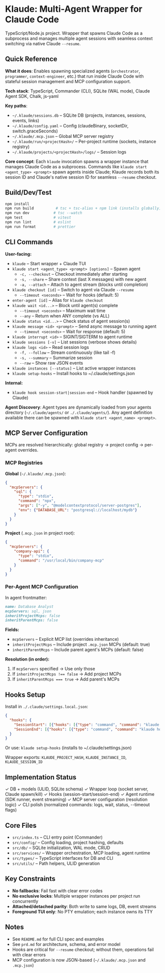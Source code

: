 # Klaude: Multi-Agent Wrapper for Claude Code

TypeScript/Node.js project. Wrapper that spawns Claude Code as a subprocess and manages multiple agent sessions with seamless context switching via native Claude `--resume`.

## Quick Reference

**What it does**: Enables spawning specialized agents (`orchestrator`, `programmer`, `context-engineer`, etc.) that run inside Claude Code with stateful session management and MCP configuration support.

**Tech stack**: TypeScript, Commander (CLI), SQLite (WAL mode), Claude Agent SDK, Chalk, js-yaml

**Key paths**:
- `~/.klaude/sessions.db` – SQLite DB (projects, instances, sessions, events, links)
- `~/.klaude/config.yaml` – Config (claudeBinary, socketDir, switch.graceSeconds)
- `~/.klaude/.mcp.json` – Global MCP server registry
- `~/.klaude/run/<projectHash>/` – Per-project runtime (sockets, instance registry)
- `~/.klaude/projects/<projectHash>/logs/` – Session logs

**Core concept**: Each `klaude` invocation spawns a wrapper instance that manages Claude Code as a subprocess. Commands like `klaude start <agent_type> <prompt>` spawn agents inside Claude; Klaude records both its session ID and Claude's native session ID for seamless `--resume` checkout.

## Build/Dev/Test

```bash
npm install
npm run build          # tsc + tsc-alias + npm link (installs globally)
npm run dev           # tsc --watch
npm test              # vitest
npm run lint          # eslint
npm run format        # prettier
```

## CLI Commands

**User-facing:**
- `klaude` – Start wrapper + Claude TUI
- `klaude start <agent_type> <prompt> [options]` – Spawn agent
  - `-c, --checkout` – Checkout immediately after starting
  - `-s, --share` – Share context (last X messages) with new agent
  - `-a, --attach` – Attach to agent stream (blocks until completion)
- `klaude checkout [id]` – Switch to agent via Claude `--resume`
  - `--timeout <seconds>` – Wait for hooks (default: 5)
- `enter-agent [id]` – Alias for `klaude checkout`
- `klaude wait <id...>` – Block until agent(s) complete
  - `--timeout <seconds>` – Maximum wait time
  - `--any` – Return when ANY complete (vs ALL)
- `klaude status <id...>` – Check status of agent session(s)
- `klaude message <id> <prompt>` – Send async message to running agent
  - `--timeout <seconds>` – Wait for response (default: 5)
- `klaude interrupt <id>` – SIGINT/SIGTERM to agent runtime
- `klaude sessions [-v]` – List sessions (verbose shows details)
- `klaude logs <id>` – Read session logs
  - `-f, --follow` – Stream continuously (like tail -f)
  - `-s, --summary` – Summarize session
  - `--raw` – Show raw JSON events
- `klaude instances [--status]` – List active wrapper instances
- `klaude setup-hooks` – Install hooks to ~/.claude/settings.json

**Internal:**
- `klaude hook session-start|session-end` – Hook handler (spawned by Claude)

**Agent Discovery**: Agent types are dynamically loaded from your agents directory (`~/.claude/agents/` or `./.claude/agents/`). Any agent definition available there can be spawned with `klaude start <agent_name> <prompt>`.

## MCP Server Configuration

MCPs are resolved hierarchically: global registry → project config → per-agent overrides.

### MCP Registries

**Global** (`~/.klaude/.mcp.json`):
```json
{
  "mcpServers": {
    "sql": {
      "type": "stdio",
      "command": "npx",
      "args": ["-y", "@modelcontextprotocol/server-postgres"],
      "env": {"DATABASE_URL": "postgresql://localhost/mydb"}
    }
  }
}
```

**Project** (`.mcp.json` in project root):
```json
{
  "mcpServers": {
    "company-api": {
      "type": "stdio",
      "command": "/usr/local/bin/company-mcp"
    }
  }
}
```

### Per-Agent MCP Configuration

In agent frontmatter:
```markdown
name: Database Analyst
mcpServers: sql, json
inheritProjectMcps: false
inheritParentMcps: false
```

**Fields:**
- `mcpServers` – Explicit MCP list (overrides inheritance)
- `inheritProjectMcps` – Include project `.mcp.json` MCPs (default: true)
- `inheritParentMcps` – Include parent agent's MCPs (default: false)

**Resolution (in order):**
1. If `mcpServers` specified → Use only those
2. If `inheritProjectMcps !== false` → Add project MCPs
3. If `inheritParentMcps === true` → Add parent's MCPs

## Hooks Setup

Install in `./.claude/settings.local.json`:
```json
{
  "hooks": {
    "SessionStart": [{"hooks": [{"type": "command", "command": "klaude hook session-start"}]}],
    "SessionEnd": [{"hooks": [{"type": "command", "command": "klaude hook session-end"}]}]
  }
}
```

Or use: `klaude setup-hooks` (installs to ~/.claude/settings.json)

Wrapper exports: `KLAUDE_PROJECT_HASH`, `KLAUDE_INSTANCE_ID`, `KLAUDE_SESSION_ID`

## Implementation Status

✓ DB + models (ULID, SQLite schema)
✓ Wrapper loop (socket server, Claude spawn/kill)
✓ Hooks (session-start/session-end)
✓ Agent runtime (SDK runner, event streaming)
✓ MCP server configuration (resolution logic)
✓ CLI polish (normalized commands: logs, wait, status, --timeout flags)

## Core Files

- `src/index.ts` – CLI entry point (Commander)
- `src/config/` – Config loading, project hashing, defaults
- `src/db/` – SQLite initialization, WAL mode, CRUD
- `src/services/` – Wrapper orchestration, MCP loading, agent runtime
- `src/types/` – TypeScript interfaces for DB and CLI
- `src/utils/` – Path helpers, ULID generation

## Key Constraints

- **No fallbacks**: Fail fast with clear error codes
- **No exclusive locks**: Multiple wrapper instances per project run concurrently
- **Attached/detached parity**: Both write to same logs, DB, event streams
- **Foreground TUI only**: No PTY emulation; each instance owns its TTY

## Notes

- See `README.md` for full CLI spec and examples
- See `prd.md` for architecture, schema, and error model
- Hooks are critical for `--resume` checkout; without them, operations fail with clear errors
- MCP configuration is now JSON-based (`~/.klaude/.mcp.json` and `.mcp.json`)

